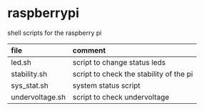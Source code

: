 # raspberrypi

shell scripts for the raspberry pi

| file            | comment                                  |
| :-------------- | :--------------------------------------- |
| led.sh          | script to change status leds             |
| stability.sh    | script to check the stability of the pi  |
| sys_stat.sh     | system status script                     |
| undervoltage.sh | script to check undervoltage             |
